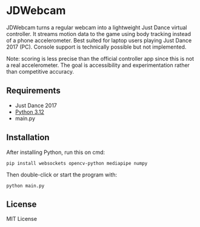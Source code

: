 # JDWebcam

JDWebcam turns a regular webcam into a lightweight Just Dance virtual controller. It streams motion data to the game using body tracking instead of a phone accelerometer. Best suited for laptop users playing Just Dance 2017 (PC). Console support is technically possible but not implemented.

Note: scoring is less precise than the official controller app since this is not a real accelerometer. The goal is accessibility and experimentation rather than competitive accuracy.

## Requirements

* Just Dance 2017
* [Python 3.12](https://www.python.org/downloads/release/python-31210/)
* main.py

## Installation

After installing Python, run this on cmd:

```
pip install websockets opencv-python mediapipe numpy
```

Then double-click or start the program with:

```
python main.py
```

## License

MIT License
